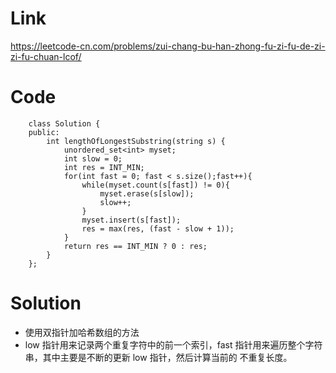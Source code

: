 # Link
https://leetcode-cn.com/problems/zui-chang-bu-han-zhong-fu-zi-fu-de-zi-zi-fu-chuan-lcof/
# Code
        class Solution {
        public:
            int lengthOfLongestSubstring(string s) {
                unordered_set<int> myset;
                int slow = 0;
                int res = INT_MIN;
                for(int fast = 0; fast < s.size();fast++){
                    while(myset.count(s[fast]) != 0){
                        myset.erase(s[slow]);
                        slow++;
                    }
                    myset.insert(s[fast]);
                    res = max(res, (fast - slow + 1));
                }
                return res == INT_MIN ? 0 : res;
            }
        };
# Solution
  * 使用双指针加哈希数组的方法
  * low 指针用来记录两个重复字符中的前一个索引，fast 指针用来遍历整个字符串，其中主要是不断的更新 low 指针，然后计算当前的 不重复长度。
